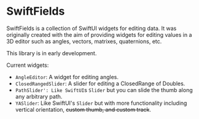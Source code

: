 # SwiftFields

SwiftFields is a collection of SwiftUI widgets for editing data. It was originally created with the aim of providing widgets for editing values in a 3D editor such as angles, vectors, matrixes, quaternions, etc.

This library is in early development.

Current widgets:

- `AngleEditor`: A widget for editing angles.
- `ClosedRangedSlider`: A slider for editing a ClosedRange of Doubles.
- `PathSlider': Like SwiftUI`s `Slider` but you can slide the thumb along any arbitrary path.
- `YASlider`: Like SwiftUI's `Slider` but with more functionality including vertical orientation, ~~custom thumb, and custom track~~.

